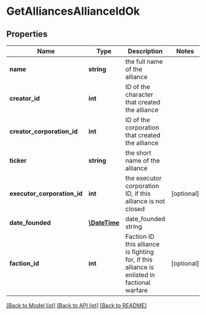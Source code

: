 # GetAlliancesAllianceIdOk

## Properties
Name | Type | Description | Notes
------------ | ------------- | ------------- | -------------
**name** | **string** | the full name of the alliance | 
**creator_id** | **int** | ID of the character that created the alliance | 
**creator_corporation_id** | **int** | ID of the corporation that created the alliance | 
**ticker** | **string** | the short name of the alliance | 
**executor_corporation_id** | **int** | the executor corporation ID, if this alliance is not closed | [optional] 
**date_founded** | [**\DateTime**](\DateTime.md) | date_founded string | 
**faction_id** | **int** | Faction ID this alliance is fighting for, if this alliance is enlisted in factional warfare | [optional] 

[[Back to Model list]](../README.md#documentation-for-models) [[Back to API list]](../README.md#documentation-for-api-endpoints) [[Back to README]](../README.md)


